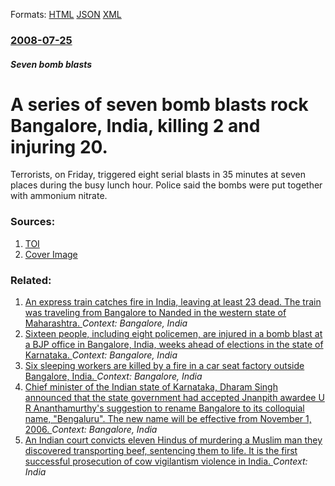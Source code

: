 
Formats: [HTML](/news/2008/07/25/a-series-of-seven-bomb-blasts-rock-bangalore-india-killing-2-and-injuring-20.html)  [JSON](/news/2008/07/25/a-series-of-seven-bomb-blasts-rock-bangalore-india-killing-2-and-injuring-20.json)  [XML](/news/2008/07/25/a-series-of-seven-bomb-blasts-rock-bangalore-india-killing-2-and-injuring-20.xml)  

### [2008-07-25](/news/2008/07/25/index.md)

##### Seven bomb blasts
#  A series of seven bomb blasts rock Bangalore, India, killing 2 and injuring 20. 

Terrorists, on Friday, triggered eight serial blasts in 35 minutes at seven places during the busy lunch hour. Police said the bombs were put together with ammonium nitrate.


### Sources:

1. [TOI](http://timesofindia.indiatimes.com/7_blasts_rock_Bangalore_2_dead_20_wounded/articleshow/3279730.cms)
1. [Cover Image](http://timesofindia.indiatimes.com/photo/3282096.cms)

### Related:

1. [An express train catches fire in India, leaving at least 23 dead. The train was traveling from Bangalore to Nanded in the western state of Maharashtra. ](/news/2013/12/28/an-express-train-catches-fire-in-india-leaving-at-least-23-dead-the-train-was-traveling-from-bangalore-to-nanded-in-the-western-state-of-m.md) _Context: Bangalore, India_
2. [Sixteen people, including eight policemen, are injured in a bomb blast at a BJP office in Bangalore, India, weeks ahead of elections in the state of Karnataka. ](/news/2013/04/17/sixteen-people-including-eight-policemen-are-injured-in-a-bomb-blast-at-a-bjp-office-in-bangalore-india-weeks-ahead-of-elections-in-the.md) _Context: Bangalore, India_
3. [Six sleeping workers are killed by a fire in a car seat factory outside Bangalore, India. ](/news/2013/03/25/six-sleeping-workers-are-killed-by-a-fire-in-a-car-seat-factory-outside-bangalore-india.md) _Context: Bangalore, India_
4. [ Chief minister of the Indian state of Karnataka, Dharam Singh announced that the state government had accepted Jnanpith awardee U R Ananthamurthy's suggestion to rename Bangalore to its colloquial name, "Bengaluru". The new name will be effective from November 1, 2006. ](/news/2005/12/11/chief-minister-of-the-indian-state-of-karnataka-dharam-singh-announced-that-the-state-government-had-accepted-jnanpith-awardee-u-r-anantha.md) _Context: Bangalore, India_
5. [An Indian court convicts eleven Hindus of murdering a Muslim man they discovered transporting beef, sentencing them to life. It is the first successful prosecution of cow vigilantism violence in India. ](/news/2018/03/22/an-indian-court-convicts-eleven-hindus-of-murdering-a-muslim-man-they-discovered-transporting-beef-sentencing-them-to-life-it-is-the-first.md) _Context: India_
